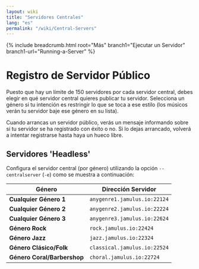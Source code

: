 ```yaml
---
layout: wiki
title: "Servidores Centrales"
lang: "es"
permalink: "/wiki/Central-Servers"
---
```


{% include breadcrumb.html root="Más" branch1="Ejecutar un Servidor" branch1-url="Running-a-Server" %}

# Registro de Servidor Público

Puesto que hay un límite de 150 servidores por cada servidor central, debes elegir en qué servidor central quieres publicar tu servidor. Selecciona un género si tu intención es restringir lo que se toca a ese estilo (los músicos verán tu servidor baje ese género en su lista).

Cuando arrancas un servidor público, verás un mensaje informando sobre si tu servidor se ha registrado con éxito o no. Si lo dejas arrancado, volverá a intentar registrarse hasta haya un hueco libre.

## Servidores 'Headless'

Configura el servidor central (por género) utilizando la opción `--centralserver` (`-e`) como se muestra a continuación:

| Género | Dirección Servidor |
|-----------|------------------|
|**Cualquier Género 1** |`anygenre1.jamulus.io:22124`|
|**Cualquier Género 2** |`anygenre2.jamulus.io:22224`|
|**Cualquier Género 3** |`anygenre3.jamulus.io:22624`|
|**Género Rock** |`rock.jamulus.io:22424`|
|**Género Jazz** |`jazz.jamulus.io:22324`|
|**Género Clásico/Folk** |`classical.jamulus.io:22524`|
|**Género Coral/Barbershop** |`choral.jamulus.io:22724`|
